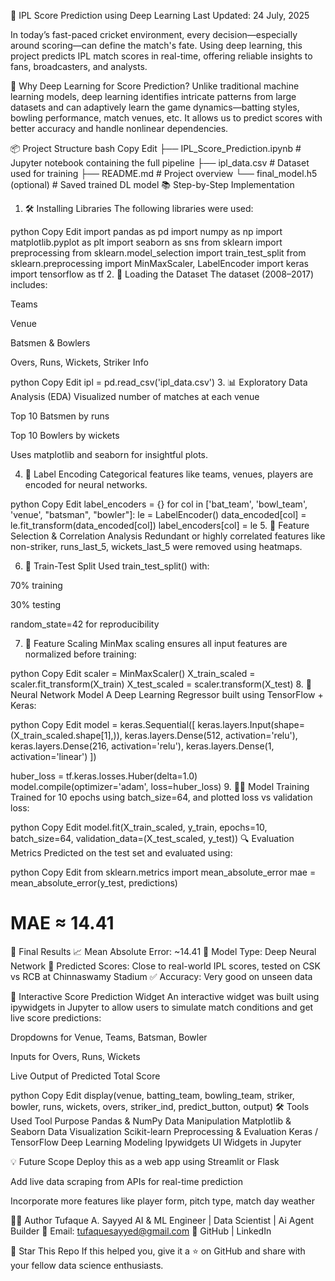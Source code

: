 🧠 IPL Score Prediction using Deep Learning
Last Updated: 24 July, 2025

In today’s fast-paced cricket environment, every decision—especially around scoring—can define the match's fate. Using deep learning, this project predicts IPL match scores in real-time, offering reliable insights to fans, broadcasters, and analysts.

🚀 Why Deep Learning for Score Prediction?
Unlike traditional machine learning models, deep learning identifies intricate patterns from large datasets and can adaptively learn the game dynamics—batting styles, bowling performance, match venues, etc. It allows us to predict scores with better accuracy and handle nonlinear dependencies.

📦 Project Structure
bash
Copy
Edit
├── IPL_Score_Prediction.ipynb       # Jupyter notebook containing the full pipeline
├── ipl_data.csv                     # Dataset used for training
├── README.md                        # Project overview
└── final_model.h5 (optional)        # Saved trained DL model
📚 Step-by-Step Implementation
1. 🛠 Installing Libraries
The following libraries were used:

python
Copy
Edit
import pandas as pd
import numpy as np
import matplotlib.pyplot as plt
import seaborn as sns
from sklearn import preprocessing
from sklearn.model_selection import train_test_split
from sklearn.preprocessing import MinMaxScaler, LabelEncoder
import keras
import tensorflow as tf
2. 📂 Loading the Dataset
The dataset (2008–2017) includes:

Teams

Venue

Batsmen & Bowlers

Overs, Runs, Wickets, Striker Info

python
Copy
Edit
ipl = pd.read_csv('ipl_data.csv')
3. 📊 Exploratory Data Analysis (EDA)
Visualized number of matches at each venue

Top 10 Batsmen by runs

Top 10 Bowlers by wickets

Uses matplotlib and seaborn for insightful plots.

4. 🔣 Label Encoding
Categorical features like teams, venues, players are encoded for neural networks.

python
Copy
Edit
label_encoders = {}
for col in ['bat_team', 'bowl_team', 'venue', "batsman", "bowler"]:
    le = LabelEncoder()
    data_encoded[col] = le.fit_transform(data_encoded[col])
    label_encoders[col] = le
5. 🎯 Feature Selection & Correlation Analysis
Redundant or highly correlated features like non-striker, runs_last_5, wickets_last_5 were removed using heatmaps.

6. 🔀 Train-Test Split
Used train_test_split() with:

70% training

30% testing

random_state=42 for reproducibility

7. 📏 Feature Scaling
MinMax scaling ensures all input features are normalized before training:

python
Copy
Edit
scaler = MinMaxScaler()
X_train_scaled = scaler.fit_transform(X_train)
X_test_scaled = scaler.transform(X_test)
8. 🧠 Neural Network Model
A Deep Learning Regressor built using TensorFlow + Keras:

python
Copy
Edit
model = keras.Sequential([
    keras.layers.Input(shape=(X_train_scaled.shape[1],)),
    keras.layers.Dense(512, activation='relu'),
    keras.layers.Dense(216, activation='relu'),
    keras.layers.Dense(1, activation='linear')
])

huber_loss = tf.keras.losses.Huber(delta=1.0)
model.compile(optimizer='adam', loss=huber_loss)
9. 🏋️‍♂️ Model Training
Trained for 10 epochs using batch_size=64, and plotted loss vs validation loss:

python
Copy
Edit
model.fit(X_train_scaled, y_train, epochs=10, batch_size=64, validation_data=(X_test_scaled, y_test))
🔍 Evaluation Metrics
Predicted on the test set and evaluated using:

python
Copy
Edit
from sklearn.metrics import mean_absolute_error
mae = mean_absolute_error(y_test, predictions)
# MAE ≈ 14.41
🧪 Final Results
📈 Mean Absolute Error: ~14.41
🧠 Model Type: Deep Neural Network
🏏 Predicted Scores: Close to real-world IPL scores, tested on CSK vs RCB at Chinnaswamy Stadium
✅ Accuracy: Very good on unseen data

🧩 Interactive Score Prediction Widget
An interactive widget was built using ipywidgets in Jupyter to allow users to simulate match conditions and get live score predictions:

Dropdowns for Venue, Teams, Batsman, Bowler

Inputs for Overs, Runs, Wickets

Live Output of Predicted Total Score

python
Copy
Edit
display(venue, batting_team, bowling_team, striker, bowler,
        runs, wickets, overs,
        striker_ind,
        predict_button, output)
🛠 Tools Used
Tool	Purpose
Pandas & NumPy	Data Manipulation
Matplotlib & Seaborn	Data Visualization
Scikit-learn	Preprocessing & Evaluation
Keras / TensorFlow	Deep Learning Modeling
Ipywidgets	UI Widgets in Jupyter

💡 Future Scope
Deploy this as a web app using Streamlit or Flask

Add live data scraping from APIs for real-time prediction

Incorporate more features like player form, pitch type, match day weather

👨‍💻 Author
Tufaque A. Sayyed
AI & ML Engineer | Data Scientist | Ai Agent Builder
📧 Email: tufaquesayyed@gmail.com
🔗 GitHub | LinkedIn

🌟 Star This Repo
If this helped you, give it a ⭐ on GitHub and share with your fellow data science enthusiasts.


